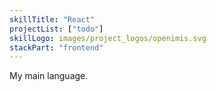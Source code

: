 ```yaml
---
skillTitle: "React"
projectList: ["todo"]
skillLogo: images/project_logos/openimis.svg
stackPart: "frontend"
---
```


My main language.
